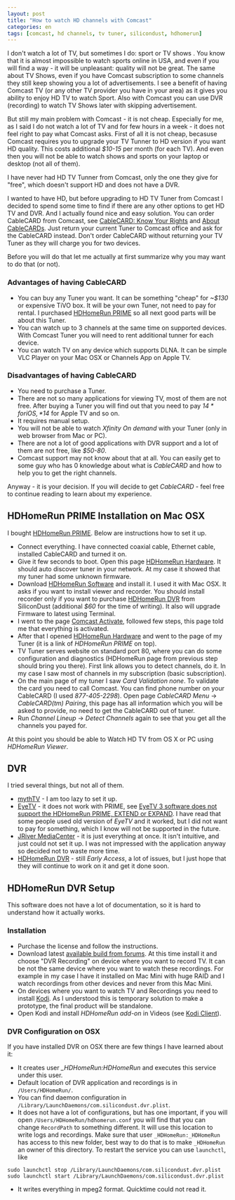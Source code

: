 ```yaml
---
layout: post
title: "How to watch HD channels with Comcast"
categories: en
tags: [comcast, hd channels, tv tuner, silicondust, hdhomerun]
---
```


I don't watch a lot of TV, but sometimes I do: sport or TV shows . You
know that it is almost impossible to watch sports online in USA, and even if
you will find a way - it will be unpleasant: quality will not be great.
The same about TV Shows, even if you have Comcast subscription to some channels
they still keep showing you a lot of advertisements. I see
a benefit of having Comcast TV (or any other TV provider you have in
your area) as it gives you ability to enjoy HD TV to watch Sport. Also with
Comcast you can use DVR (recording) to watch TV Shows later with skipping
advertisement.

But still my main problem with Comcast - it is not cheap. Especially for me, as
I said I do not watch a lot of TV and for few hours in a week - it does not
feel right to pay what Comcast asks.
First of all it is not cheap, becasuse Comcast requires you to upgrade your TV Tunner to HD
version if you want HD quality. This costs additional *$10-15* per month (for each TV). And
even then you will not be able to watch shows and sports on your laptop or
desktop (not all of them).

I have never had HD TV Tunner from Comcast, only the one they give for "free",
which doesn't support HD and does not have a DVR.

I wanted to have HD, but before upgrading to HD TV Tuner from Comcast
I decided to spend some time to find if there
are any other options to get HD TV and DVR. And I actually found nice and easy
solution. You can order CableCARD from Comcast, see [CableCARD: Know Your Rights](https://www.fcc.gov/guides/cablecard-know-your-rights)
and [About CableCARDs](http://customer.xfinity.com/help-and-support/cable-tv/about-cablecards/).
Just return your current Tuner to Comcast office and ask for the CableCARD
instead. Don't order CableCARD without returning your TV Tuner as they will
charge you for two devices.

Before you will do that let me actually at first summarize why you may want to
do that (or not).

### Advantages of having CableCARD

- You can buy any Tuner you want. It can be something "cheap" for *~$130* or
    expensive TiVO box. It will be your own Tuner, not need to pay for rental.
    I purchased [HDHomeRun PRIME](http://www.silicondust.com/products/hdhomerun/prime/)
    so all next good parts will be about this Tuner.
- You can watch up to 3 channels at the same time on supported devices. With
    Comcast Tuner you will need to rent additional tunner for each device.
- You can watch TV on any device which supports DLNA. It can be simple VLC
    Player on your Mac OSX or Channels App on Apple TV.

### Disadvantages of having CableCARD

- You need to purchase a Tuner.
- There are not so many applications for viewing TV, most of them are not free.
    After buying a Tuner you will find out that you need to pay *$14* for iOS,
    *$14* for Apple TV and so on.
- It requires manual setup.
- You will not be able to watch *Xfinity On demand* with your Tuner (only in
    web browser from Mac or PC).
- There are not a lot of good applications with DVR support and a lot of them
    are not free, like *$50-80*.
- Comcast support may not know about that at all. You can easily get to some
    guy who has 0 knowledge about what is *CableCARD* and how to help you to
    get the right channels.

Anyway - it is your decision. If you will decide to get *CableCARD* - feel free
to continue reading to learn about my experience.

## HDHomeRun PRIME Installation on Mac OSX

I bought [HDHomeRun PRIME](http://www.silicondust.com/products/hdhomerun/prime/).
Below are instructions how to set it up.

- Connect everything. I have connected coaxial cable, Ethernet cable, installed
    CableCARD and turned it on.
- Give it few seconds to boot. Open this page [HDHomeRun Hardware](http://my.hdhomerun.com).
    It should auto discover tuner in your network. At my case it showed that my
    tuner had some unknown firmware.
- Download [HDHomeRun Software](http://www.silicondust.com/support/downloads/)
    and install it. I used it with Mac OSX. It asks if you want to install
    viewer and recorder. You should install recorder only if you want to
    purchase [HDHomeRun DVR](https://www.silicondust.com/shop/) from SiliconDust
    (additional *$60* for the time of writing). It also will upgrade Firmware
    to latest using Terminal.
- I went to the page [Comcast Activate](http://comcast.com/activate), followed
    few steps, this page told me that everything is activated.
- After that I opened [HDHomeRun Hardware](http://my.hdhomerun.com) and went to
    the page of my Tuner (it is a link of *HDHomeRun PRIME* on top).
- TV Tuner serves website on standard port 80, where you can do some
    configuration and diagnostics (HDHomeRun page from previous step should
    bring you there). First link allows you to detect channels, do it. In my
    case I saw most of channels in my subscription (basic subscription).
- On the main page of my tuner I saw *Card Validation none*.
    To validate the card you need to call Comcast. You
    can find phone number on your CableCARD (I used *877-405-2298*). Open page
    *CableCARD Menu* → *CableCARD(tm) Pairing*, this page has all information
    which you will be asked to provide, no need to get the CableCARD out of
    tuner.
- Run *Channel Lineup* → *Detect Channels* again to see that you get all the
    channels you payed for.

At this point you should be able to Watch HD TV from OS X or PC using
*HDHomeRun Viewer*.

## DVR

I tried several things, but not all of them.

- [mythTV](https://www.mythtv.org) - I am too lazy to set it up.
- [EyeTV](https://www.elgato.com/en/eyetv) - it does not work with PRIME, see
    [EyeTV 3 software does not support the HDHomeRun PRIME, EXTEND or
    EXPAND](https://help.elgato.com/customer/en/portal/articles/1360661-eyetv-3-software-does-not-support-the-hdhomerun-prime-extend-or-expand?b_id=360).
    I have read that some people used old version of *EyeTV* and it worked, but
    I did not want to pay for something, which I know will not be supported in
    the future.
- [JRiver MediaCenter](http://jriver.com) - it is just everything at once. It
    isn't intuitive, and just could not set it up. I was not impressed with the
    application anyway so decided not to waste more time.
- [HDHomeRun DVR](https://www.silicondust.com/shop/) - still *Early Access*, a
    lot of issues, but I just hope that they will continue to work on it and
    get it done soon.

## HDHomeRun DVR Setup

This software does not have a lot of documentation, so it is hard to understand
how it actually works.

### Installation

- Purchase the license and follow the instructions.
- Download latest [available build from
    forums](https://www.silicondust.com/forum/viewforum.php?f=96). At this time
    install it and choose "DVR Recording" on device where you want to record
    TV. It can be not the same device where you want to watch these recordings.
    For example in my case I have it installed on Mac Mini with huge RAID and I
    watch recordings from other devices and never from this Mac Mini.
- On devices where you want to watch TV and Recordings you need to install
    [Kodi](http://kodi.tv). As I understood this is temporary solution to make
    a prototype, the final product will be standalone.
- Open Kodi and install *HDHomeRun add-on* in Videos (see [Kodi
    Client](https://www.silicondust.com/forum/viewtopic.php?f=96&t=20538)).

### DVR Configuration on OSX

If you have installed DVR on OSX there are few things I have learned about it:

- It creates user *_HDHomeRun:_HDHomeRun_* and executes this service under this
    user.
- Default location of DVR application and recordings is in `/Users/HDHomeRun/`.
- You can find daemon configuration in
    `/Library/LaunchDaemons/com.silicondust.dvr.plist`.
- It does not have a lot of configurations, but has one important, if you will
    open `/Users/HDHomeRun/hdhomerun.conf` you will find that you can change
    `RecordPath` to something different. It will use this location to write
    logs and recordings. Make sure that user `_HDHomeRun:_HDHomeRun` has access
    to this new folder, best way to do that is to make `_HDHomeRun` an owner of
    this directory. To restart the service you can use `launchctl`, like

```
sudo launchctl stop /Library/LaunchDaemons/com.silicondust.dvr.plist
sudo launchctl start /Library/LaunchDaemons/com.silicondust.dvr.plist
```

- It writes everything in mpeg2 format. Quicktime could not read it.

